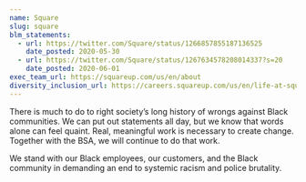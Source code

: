 ```yaml
---
name: Square
slug: square
blm_statements:
  - url: https://twitter.com/Square/status/1266857855187136525
    date_posted: 2020-05-30
  - url: https://twitter.com/Square/status/1267634578208014337?s=20
    date_posted: 2020-06-01
exec_team_url: https://squareup.com/us/en/about
diversity_inclusion_url: https://careers.squareup.com/us/en/life-at-square
---
```


There is much to do to right society’s long history of wrongs against Black communities. We can put out statements all day, but we know that words alone can feel quaint. Real, meaningful work is necessary to create change. Together with the BSA, we will continue to do that work.

We stand with our Black employees, our customers, and the Black community in demanding an end to systemic racism and police brutality.
